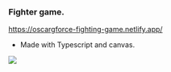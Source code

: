 ### Fighter game.  

https://oscargforce-fighting-game.netlify.app/
- Made with Typescript and canvas.

![](https://media.giphy.com/media/6Ze8WgDwQtClU3I7OL/giphy.gif)